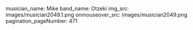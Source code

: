 musician_name: Mike
band_name: Otzeki
img_src: images/musician2049.1.png
onmouseover_src: images/musician2049.png
pagination_pageNumber: 471